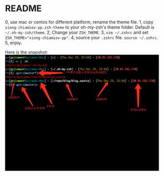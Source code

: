 # README

0, use mac or centos for different platform, rename the theme file.
1, copy `xiong-chiamiov-pp.zsh-theme` to your oh-my-zsh's theme folder.  Default is `~/.oh-my-zsh/theme`.
2, Change your `ZSH_THEME`.
3, `vim ~/.zshrc` and set `ZSH_THEME="xiong-chiamiov-pp"`.
4, source your `.zshrc` file. `source ~/.zshrc`.
5, enjoy.


Here is the snapshot:
![](snapshot.png)

